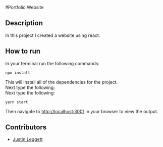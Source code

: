 #Portfolio Website



## Description
In this project I created a website using react. 


## How to run
In your terminal run the following commands:
<br />
```
npm install
```
This will install all of the dependencies for the project.
<br />
Next type the following:
<br />
Next type the following:
```
yarn start
```
Then navigate to [http://localhost:3001](http://localhost:3001) in your browser to view the output.

<!--## Screenshot
This is what the website looks like when it is loaded.
<br/>
![HomePage](./img/screenshots/homepage.png)
<br/>-->

## Contributors
- [Justin Leggett](https://github.com/justinal64)